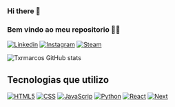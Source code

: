 ### Hi there 👋

### Bem vindo ao meu repositorio 🫶🐵

[![Linkedin](	https://img.shields.io/badge/LinkedIn-0077B5?style=for-the-badge&logo=linkedin&logoColor=white)](https://www.linkedin.com/in/marcos-teixeira-37676a24a/)
[![Instagram](	https://img.shields.io/badge/Instagram-E4405F?style=for-the-badge&logo=instagram&logoColor=white)](https://www.instagram.com/txr_marcos/)
[![Steam](	https://img.shields.io/badge/Steam-000000?style=for-the-badge&logo=steam&logoColor=white)](https://steamcommunity.com/profiles/76561198306121337/)


![Txrmarcos GitHub stats](https://github-readme-stats.vercel.app/api?username=Txrmarcos&show_icons=true&theme=synthwave)

## Tecnologias que utilizo

[![HTML5](	https://img.shields.io/badge/HTML5-E34F26?style=for-the-badge&logo=html5&logoColor=white)]('https://github.com/Txrmarcos')
[![CSS](	https://img.shields.io/badge/CSS3-1572B6?style=for-the-badge&logo=css3&logoColor=white)]('https://github.com/Txrmarcos')
[![JavaScrip](	https://img.shields.io/badge/JavaScript-F7DF1E?style=for-the-badge&logo=javascript&logoColor=black)]('https://github.com/Txrmarcos')
[![Python](	https://img.shields.io/badge/Python-14354C?style=for-the-badge&logo=python&logoColor=white)]('https://github.com/Txrmarcos')
[![React](	https://img.shields.io/badge/React-20232A?style=for-the-badge&logo=react&logoColor=61DAFB)]('https://github.com/Txrmarcos')
[![Next](	https://img.shields.io/badge/Next.js-000?logo=nextdotjs&logoColor=fff&style=for-the-badge)]('https://github.com/Txrmarcos')



